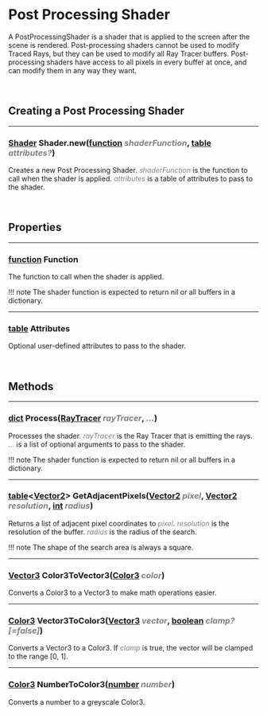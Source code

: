 <style>
    arg {
        color: grey;
        font-style: italic;
    }
</style>

# Post Processing Shader

A PostProcessingShader is a shader that is applied to the screen after the scene is rendered. Post-processing shaders cannot be used to modify Traced Rays, but they can be used to modify all Ray Tracer buffers. Post-processing shaders have access to all pixels in every buffer at once, and can modify them in any way they want.

<br>

## Creating a Post Processing Shader
---

### [Shader](./shader.md) Shader.new([function](https://create.roblox.com/docs/scripting/luau/functions) <arg>shaderFunction</arg>, [table](https://developer.roblox.com/en-us/articles/Table) <arg>attributes?</arg>)

Creates a new Post Processing Shader. <arg>shaderFunction</arg> is the function to call when the shader is applied. <arg>attributes</arg> is a table of attributes to pass to the shader.

<br>

## Properties
---

### [function](https://create.roblox.com/docs/scripting/luau/functions) Function
The function to call when the shader is applied.

!!! note
    The shader function is expected to return nil or all buffers in a dictionary.

---

### [table](https://developer.roblox.com/en-us/articles/Table) Attributes
Optional user-defined attributes to pass to the shader.

<br>

## Methods
---

### [dict](https://developer.roblox.com/en-us/articles/Table#dictionaries) Process([RayTracer](ray-tracer.md) <arg>rayTracer</arg>, <arg>...</arg>)

Processes the shader. <arg>rayTracer</arg> is the Ray Tracer that is emitting the rays. <arg>...</arg> is a list of optional arguments to pass to the shader.

!!! note
    The shader function is expected to return nil or all buffers in a dictionary.

---

### [table](https://developer.roblox.com/en-us/articles/Table)<[Vector2](https://create.roblox.com/docs/reference/engine/datatypes/Vector2)> GetAdjacentPixels([Vector2](https://create.roblox.com/docs/reference/engine/datatypes/Vector2) <arg>pixel</arg>, [Vector2](https://create.roblox.com/docs/reference/engine/datatypes/Vector2) <arg>resolution</arg>, [int](https://create.roblox.com/docs/reference/types#number) <arg>radius</arg>)

Returns a list of adjacent pixel coordinates to <arg>pixel</arg>. <arg>resolution</arg> is the resolution of the buffer. <arg>radius</arg> is the radius of the search.

!!! note
    The shape of the search area is always a square.

---

### [Vector3](https://create.roblox.com/docs/reference/engine/datatypes/Vector3) Color3ToVector3([Color3](https://create.roblox.com/docs/reference/engine/datatypes/Color3) <arg>color</arg>)

Converts a Color3 to a Vector3 to make math operations easier.

---

### [Color3](https://create.roblox.com/docs/reference/engine/datatypes/Color3) Vector3ToColor3([Vector3](https://create.roblox.com/docs/reference/engine/datatypes/Vector3) <arg>vector</arg>, [boolean](https://developer.roblox.com/en-us/articles/Boolean) <arg>clamp? [=false]</arg>)

Converts a Vector3 to a Color3. If <arg>clamp</arg> is true, the vector will be clamped to the range [0, 1].

---

### [Color3](https://create.roblox.com/docs/reference/engine/datatypes/Color3) NumberToColor3([number](https://create.roblox.com/docs/reference/engine/datatypes/number) <arg>number</arg>)

Converts a number to a greyscale Color3.